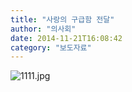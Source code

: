 ```yaml
---
title: "사랑의 구급함 전달"
author: "의사회"
date: 2014-11-21T16:08:42
category: "보도자료"
---
```


![1111.jpg](/files/attach/images/1661/457/032/0b6efd0240eda836b7040f8c0b251f39.jpg)

